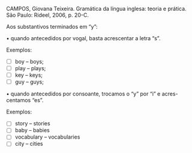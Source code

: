 CAMPOS, Giovana Teixeira. Gramática da língua inglesa: teoria e prática. São Paulo: Rideel, 2006, p. 20-C.

Aos substantivos terminados em “y”:

• quando antecedidos por vogal, basta acrescentar a letra “s”.

Exemplos:
- [ ] boy – boys;
- [ ] play – plays;
- [ ] key – keys;
- [ ] guy – guys;

• quando antecedidos por consoante, trocamos o “y” por “i” e acres-
centamos “es”.

Exemplos:
- [ ] story – stories
- [ ] baby – babies
- [ ] vocabulary – vocabularies
- [ ] city – cities

